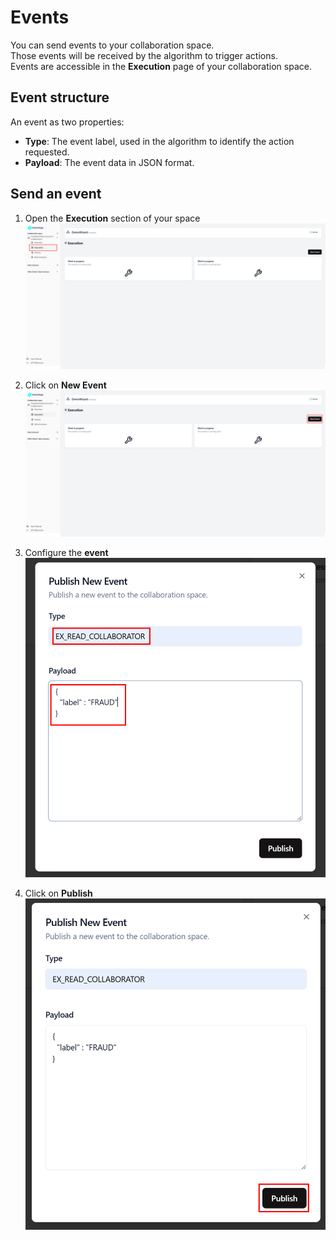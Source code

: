 # Events

You can send events to your collaboration space.  
Those events will be received by the algorithm to trigger actions.  
Events are accessible in the **Execution** page of your collaboration space.

## Event structure

An event as two properties:

- **Type**: The event label, used in the algorithm to identify the action requested.
- **Payload**: The event data in JSON format.

## Send an event

1. Open the **Execution** section of your space
   ![screenshot of execution](img/events_menu.png)

2. Click on **New Event**
   ![screenshot of execution](img/events.png)

3. Configure the **event**
   ![screenshot of execution](img/configure_event.png)

4. Click on **Publish**
   ![screenshot of execution](img/publish_event.png)
